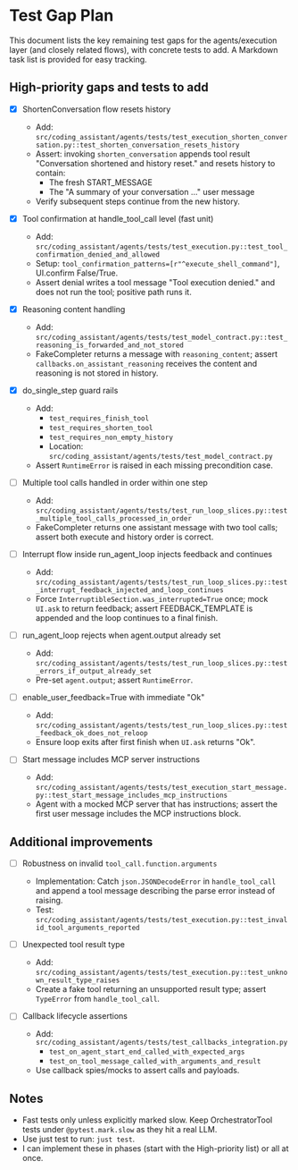 # Test Gap Plan

This document lists the key remaining test gaps for the agents/execution layer (and closely related flows), with concrete tests to add. A Markdown task list is provided for easy tracking.


## High-priority gaps and tests to add

- [x] ShortenConversation flow resets history
  - Add: `src/coding_assistant/agents/tests/test_execution_shorten_conversation.py::test_shorten_conversation_resets_history`
  - Assert: invoking `shorten_conversation` appends tool result "Conversation shortened and history reset." and resets history to contain:
    - The fresh START_MESSAGE
    - The "A summary of your conversation …" user message
  - Verify subsequent steps continue from the new history.

- [x] Tool confirmation at handle_tool_call level (fast unit)
  - Add: `src/coding_assistant/agents/tests/test_execution.py::test_tool_confirmation_denied_and_allowed`
  - Setup: `tool_confirmation_patterns=[r"^execute_shell_command"]`, UI.confirm False/True.
  - Assert denial writes a tool message "Tool execution denied." and does not run the tool; positive path runs it.

- [x] Reasoning content handling
  - Add: `src/coding_assistant/agents/tests/test_model_contract.py::test_reasoning_is_forwarded_and_not_stored`
  - FakeCompleter returns a message with `reasoning_content`; assert `callbacks.on_assistant_reasoning` receives the content and reasoning is not stored in history.

- [x] do_single_step guard rails
  - Add:
    - `test_requires_finish_tool`
    - `test_requires_shorten_tool`
    - `test_requires_non_empty_history`
    - Location: `src/coding_assistant/agents/tests/test_model_contract.py`
  - Assert `RuntimeError` is raised in each missing precondition case.

- [ ] Multiple tool calls handled in order within one step
  - Add: `src/coding_assistant/agents/tests/test_run_loop_slices.py::test_multiple_tool_calls_processed_in_order`
  - FakeCompleter returns one assistant message with two tool calls; assert both execute and history order is correct.

- [ ] Interrupt flow inside run_agent_loop injects feedback and continues
  - Add: `src/coding_assistant/agents/tests/test_run_loop_slices.py::test_interrupt_feedback_injected_and_loop_continues`
  - Force `InterruptibleSection.was_interrupted=True` once; mock `UI.ask` to return feedback; assert FEEDBACK_TEMPLATE is appended and the loop continues to a final finish.

- [ ] run_agent_loop rejects when agent.output already set
  - Add: `src/coding_assistant/agents/tests/test_run_loop_slices.py::test_errors_if_output_already_set`
  - Pre-set `agent.output`; assert `RuntimeError`.

- [ ] enable_user_feedback=True with immediate "Ok"
  - Add: `src/coding_assistant/agents/tests/test_run_loop_slices.py::test_feedback_ok_does_not_reloop`
  - Ensure loop exits after first finish when `UI.ask` returns "Ok".

- [ ] Start message includes MCP server instructions
  - Add: `src/coding_assistant/agents/tests/test_execution_start_message.py::test_start_message_includes_mcp_instructions`
  - Agent with a mocked MCP server that has instructions; assert the first user message includes the MCP instructions block.

## Additional improvements

- [ ] Robustness on invalid `tool_call.function.arguments`
  - Implementation: Catch `json.JSONDecodeError` in `handle_tool_call` and append a tool message describing the parse error instead of raising.
  - Test: `src/coding_assistant/agents/tests/test_execution.py::test_invalid_tool_arguments_reported`

- [ ] Unexpected tool result type
  - Add: `src/coding_assistant/agents/tests/test_execution.py::test_unknown_result_type_raises`
  - Create a fake tool returning an unsupported result type; assert `TypeError` from `handle_tool_call`.

- [ ] Callback lifecycle assertions
  - Add: `src/coding_assistant/agents/tests/test_callbacks_integration.py`
    - `test_on_agent_start_end_called_with_expected_args`
    - `test_on_tool_message_called_with_arguments_and_result`
  - Use callback spies/mocks to assert calls and payloads.

## Notes

- Fast tests only unless explicitly marked slow. Keep OrchestratorTool tests under `@pytest.mark.slow` as they hit a real LLM.
- Use just test to run: `just test`.
- I can implement these in phases (start with the High-priority list) or all at once.